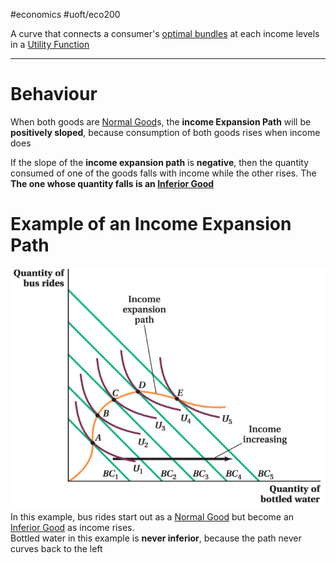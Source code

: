 #economics #uoft/eco200 

A curve that connects a consumer's [optimal bundles](Utility%20Optimization.md) at each income levels in a [Utility Function](Utility%20Function.md)

---
# Behaviour
When both goods are [Normal Good](Normal%20Good.md)s, the **income Expansion Path** will be **positively sloped**, because consumption of both goods rises when income does

If the slope of the **income expansion path** is **negative**, then the quantity consumed of one of the goods falls with income while the other rises. The **The one whose quantity falls is an [Inferior Good](Inferior%20Good.md)** 

# Example of an Income Expansion Path
![Pasted image 20231018140800](attachments/Pasted%20image%2020231018140800.png)  
In this example, bus rides start out as a [Normal Good](Normal%20Good.md) but become an [Inferior Good](Inferior%20Good.md) as income rises.  
Bottled water in this example is **never inferior**, because the path never curves back to the left



